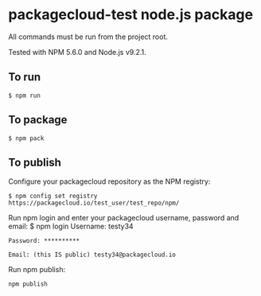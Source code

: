 # packagecloud-test node.js package

All commands must be run from the project root.

Tested with NPM 5.6.0 and Node.js v9.2.1.

## To run

    $ npm run

## To package

    $ npm pack

## To publish

Configure your packagecloud repository as the NPM registry:

    $ npm config set registry https://packagecloud.io/test_user/test_repo/npm/

Run npm login and enter your packagecloud username, password and email:
    $ npm login
    Username: testy34

    Password: **********

    Email: (this IS public) testy34@packagecloud.io

Run npm publish:

    npm publish
